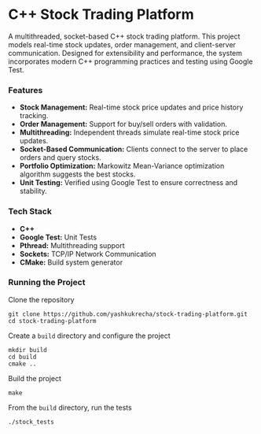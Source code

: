 # C++ Stock Trading Platform

A multithreaded, socket-based C++ stock trading platform. This project models real-time stock updates, order management, and client-server communication. Designed for extensibility and performance, the system incorporates modern C++ programming practices and testing using Google Test.

### Features
- **Stock Management:** Real-time stock price updates and price history tracking.
- **Order Management:** Support for buy/sell orders with validation.
- **Multithreading:** Independent threads simulate real-time stock price updates.
- **Socket-Based Communication:** Clients connect to the server to place orders and query stocks.
- **Portfolio Optimization:** Markowitz Mean-Variance optimization algorithm suggests the best stocks.
- **Unit Testing:** Verified using Google Test to ensure correctness and stability.

### Tech Stack
- **C++**
- **Google Test:** Unit Tests
- **Pthread:** Multithreading support
- **Sockets:** TCP/IP Network Communication
- **CMake:** Build system generator


### Running the Project
Clone the repository
```
git clone https://github.com/yashkukrecha/stock-trading-platform.git
cd stock-trading-platform
```

Create a ```build``` directory and configure the project
```
mkdir build
cd build
cmake ..
```

Build the project
```
make
```

From the ```build``` directory, run the tests
```
./stock_tests
```